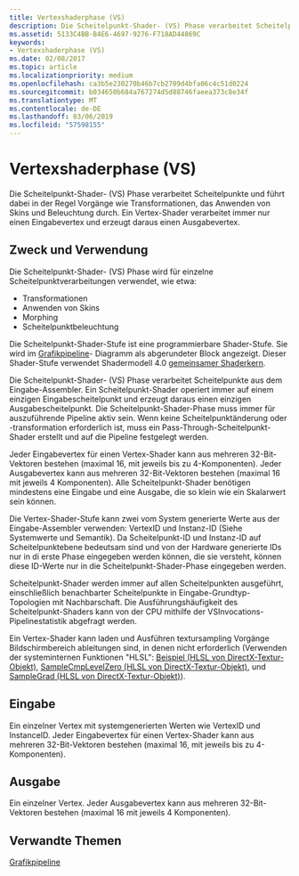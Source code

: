 ```yaml
---
title: Vertexshaderphase (VS)
description: Die Scheitelpunkt-Shader- (VS) Phase verarbeitet Scheitelpunkte und führt dabei in der Regel Vorgänge wie Transformationen, das Anwenden von Skins und Beleuchtung durch. Ein Vertex-Shader verarbeitet immer nur einen Eingabevertex und erzeugt daraus einen Ausgabevertex.
ms.assetid: 5133C4BB-B4E6-4697-9276-F718AD44869C
keywords:
- Vertexshaderphase (VS)
ms.date: 02/08/2017
ms.topic: article
ms.localizationpriority: medium
ms.openlocfilehash: ca3b5e230270b46b7cb2709d4bfa06c4c51d0224
ms.sourcegitcommit: b034650b684a767274d5d88746faeea373c8e34f
ms.translationtype: MT
ms.contentlocale: de-DE
ms.lasthandoff: 03/06/2019
ms.locfileid: "57598155"
---
```

# <a name="vertex-shader-vs-stage"></a>Vertexshaderphase (VS)


Die Scheitelpunkt-Shader- (VS) Phase verarbeitet Scheitelpunkte und führt dabei in der Regel Vorgänge wie Transformationen, das Anwenden von Skins und Beleuchtung durch. Ein Vertex-Shader verarbeitet immer nur einen Eingabevertex und erzeugt daraus einen Ausgabevertex.

## <a name="span-idpurposeandusesspanspan-idpurposeandusesspanspan-idpurposeandusesspanpurpose-and-uses"></a><span id="Purpose_and_uses"></span><span id="purpose_and_uses"></span><span id="PURPOSE_AND_USES"></span>Zweck und Verwendung


Die Scheitelpunkt-Shader- (VS) Phase wird für einzelne Scheitelpunktverarbeitungen verwendet, wie etwa:

-   Transformationen
-   Anwenden von Skins
-   Morphing
-   Scheitelpunktbeleuchtung

Die Scheitelpunkt-Shader-Stufe ist eine programmierbare Shader-Stufe. Sie wird im [Grafikpipeline](graphics-pipeline.md)- Diagramm als abgerundeter Block angezeigt. Dieser Shader-Stufe verwendet Shadermodell 4.0 [gemeinsamer Shaderkern](https://msdn.microsoft.com/library/windows/desktop/bb509580).

Die Scheitelpunkt-Shader- (VS) Phase verarbeitet Scheitelpunkte aus dem Eingabe-Assembler. Ein Scheitelpunkt-Shader operiert immer auf einem einzigen Eingabescheitelpunkt und erzeugt daraus einen einzigen Ausgabescheitelpunkt. Die Scheitelpunkt-Shader-Phase muss immer für auszuführende Pipeline aktiv sein. Wenn keine Scheitelpunktänderung oder -transformation erforderlich ist, muss ein Pass-Through-Scheitelpunkt-Shader erstellt und auf die Pipeline festgelegt werden.

Jeder Eingabevertex für einen Vertex-Shader kann aus mehreren 32-Bit-Vektoren bestehen (maximal 16, mit jeweils bis zu 4-Komponenten). Jeder Ausgabevertex kann aus mehreren 32-Bit-Vektoren bestehen (maximal 16 mit jeweils 4 Komponenten). Alle Scheitelpunkt-Shader benötigen mindestens eine Eingabe und eine Ausgabe, die so klein wie ein Skalarwert sein können.

Die Vertex-Shader-Stufe kann zwei vom System generierte Werte aus der Eingabe-Assembler verwenden: VertexID und Instanz-ID (Siehe Systemwerte und Semantik). Da Scheitelpunkt-ID und Instanz-ID auf Scheitelpunktebene bedeutsam sind und von der Hardware generierte IDs nur in di erste Phase eingegeben werden können, die sie versteht, können diese ID-Werte nur in die Scheitelpunkt-Shader-Phase eingegeben werden.

Scheitelpunkt-Shader werden immer auf allen Scheitelpunkten ausgeführt, einschließlich benachbarter Scheitelpunkte in Eingabe-Grundtyp-Topologien mit Nachbarschaft. Die Ausführungshäufigkeit des Scheitelpunkt-Shaders kann von der CPU mithilfe der VSInvocations-Pipelinestatistik abgefragt werden.

Ein Vertex-Shader kann laden und Ausführen textursampling Vorgänge Bildschirmbereich ableitungen sind, in denen nicht erforderlich (Verwenden der systeminternen Funktionen "HLSL": [Beispiel (HLSL von DirectX-Textur-Objekt)](https://msdn.microsoft.com/library/windows/desktop/bb509695), [SampleCmpLevelZero (HLSL von DirectX-Textur-Objekt)](https://msdn.microsoft.com/library/windows/desktop/bb509697), und [SampleGrad (HLSL von DirectX-Textur-Objekt)](https://msdn.microsoft.com/library/windows/desktop/bb509698)).

## <a name="span-idinputspanspan-idinputspanspan-idinputspaninput"></a><span id="Input"></span><span id="input"></span><span id="INPUT"></span>Eingabe


Ein einzelner Vertex mit systemgenerierten Werten wie VertexID und InstanceID. Jeder Eingabevertex für einen Vertex-Shader kann aus mehreren 32-Bit-Vektoren bestehen (maximal 16, mit jeweils bis zu 4-Komponenten).

## <a name="span-idoutputspanspan-idoutputspanspan-idoutputspanoutput"></a><span id="Output"></span><span id="output"></span><span id="OUTPUT"></span>Ausgabe


Ein einzelner Vertex. Jeder Ausgabevertex kann aus mehreren 32-Bit-Vektoren bestehen (maximal 16 mit jeweils 4 Komponenten).

## <a name="span-idrelated-topicsspanrelated-topics"></a><span id="related-topics"></span>Verwandte Themen


[Grafikpipeline](graphics-pipeline.md)

 

 




